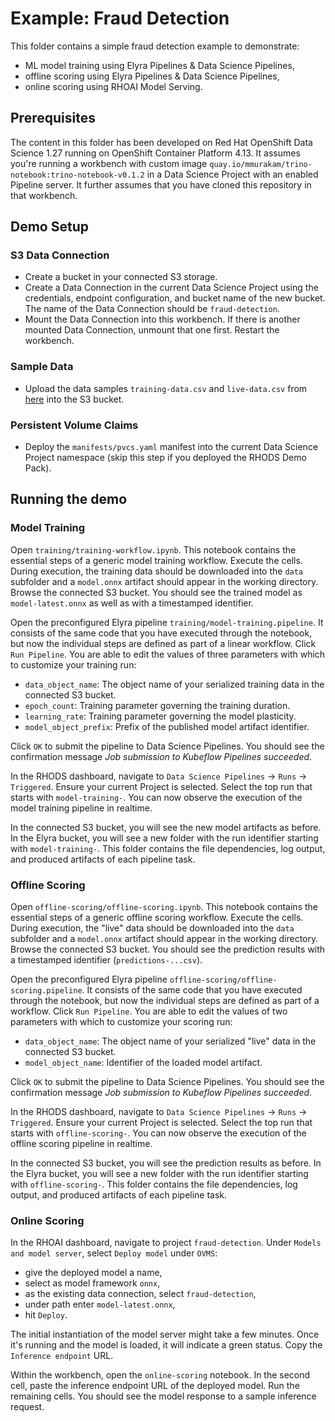 # Example: Fraud Detection

This folder contains a simple fraud detection example to demonstrate:
- ML model training using Elyra Pipelines & Data Science Pipelines,
- offline scoring using Elyra Pipelines & Data Science Pipelines,
- online scoring using RHOAI Model Serving.

## Prerequisites

The content in this folder has been developed on Red Hat OpenShift Data Science 1.27 running on OpenShift Container Platform 4.13. It assumes you're running a workbench with custom image `quay.io/mmurakam/trino-notebook:trino-notebook-v0.1.2` in a Data Science Project with an enabled Pipeline server. It further assumes that you have cloned this repository in that workbench.

## Demo Setup

### S3 Data Connection

- Create a bucket in your connected S3 storage.
- Create a Data Connection in the current Data Science Project using the credentials, endpoint configuration, and bucket name of the new bucket. The name of the Data Connection should be `fraud-detection`.
- Mount the Data Connection into this workbench. If there is another mounted Data Connection, unmount that one first. Restart the workbench.

### Sample Data

- Upload the data samples `training-data.csv` and `live-data.csv` from [here](https://github.com/mamurak/os-mlops-artefacts/tree/fraud-detection-data-v0.1/data/fraud-detection) into the S3 bucket.

### Persistent Volume Claims

- Deploy the `manifests/pvcs.yaml` manifest into the current Data Science Project namespace (skip this step if you deployed the RHODS Demo Pack).

## Running the demo

### Model Training

Open `training/training-workflow.ipynb`. This notebook contains the essential steps of a generic model training workflow. Execute the cells. During execution, the training data should be downloaded into the `data` subfolder and a `model.onnx` artifact should appear in the working directory. Browse the connected S3 bucket. You should see the trained model as `model-latest.onnx` as well as with a timestamped identifier.

Open the preconfigured Elyra pipeline `training/model-training.pipeline`. It consists of the same code that you have executed through the notebook, but now the individual steps are defined as part of a linear workflow. Click `Run Pipeline`. You are able to edit the values of three parameters with which to customize your training run:
- `data_object_name`: The object name of your serialized training data in the connected S3 bucket.
- `epoch_count`: Training parameter governing the training duration.
- `learning_rate`: Training parameter governing the model plasticity.
- `model_object_prefix`: Prefix of the published model artifact identifier.

Click `OK` to submit the pipeline to Data Science Pipelines. You should see the confirmation message _Job submission to Kubeflow Pipelines succeeded_.

In the RHODS dashboard, navigate to `Data Science Pipelines` -> `Runs` -> `Triggered`. Ensure your current Project is selected. Select the top run that starts with `model-training-`. You can now observe the execution of the model training pipeline in realtime.

In the connected S3 bucket, you will see the new model artifacts as before. In the Elyra bucket, you will see a new folder with the run identifier starting with `model-training-`. This folder contains the file dependencies, log output, and produced artifacts of each pipeline task.

### Offline Scoring

Open `offline-scoring/offline-scoring.ipynb`. This notebook contains the essential steps of a generic offline scoring workflow. Execute the cells. During execution, the "live" data should be downloaded into the `data` subfolder and a `model.onnx` artifact should appear in the working directory. Browse the connected S3 bucket. You should see the prediction results with a timestamped identifier (`predictions-...csv`).

Open the preconfigured Elyra pipeline `offline-scoring/offline-scoring.pipeline`. It consists of the same code that you have executed through the notebook, but now the individual steps are defined as part of a workflow. Click `Run Pipeline`. You are able to edit the values of two parameters with which to customize your scoring run:
- `data_object_name`: The object name of your serialized "live" data in the connected S3 bucket.
- `model_object_name`: Identifier of the loaded model artifact.

Click `OK` to submit the pipeline to Data Science Pipelines. You should see the confirmation message _Job submission to Kubeflow Pipelines succeeded_.

In the RHODS dashboard, navigate to `Data Science Pipelines` -> `Runs` -> `Triggered`. Ensure your current Project is selected. Select the top run that starts with `offline-scoring-`. You can now observe the execution of the offline scoring pipeline in realtime.

In the connected S3 bucket, you will see the prediction results as before. In the Elyra bucket, you will see a new folder with the run identifier starting with `offline-scoring-`. This folder contains the file dependencies, log output, and produced artifacts of each pipeline task.

### Online Scoring

In the RHOAI dashboard, navigate to project `fraud-detection`. Under `Models and model server`, select `Deploy model` under `OVMS`:
- give the deployed model a name,
- select as model framework `onnx`,
- as the existing data connection, select `fraud-detection`,
- under path enter `model-latest.onnx`,
- hit `Deploy`.

The initial instantiation of the model server might take a few minutes. Once it's running and the model is loaded, it will indicate a green status. Copy the `Inference endpoint` URL.

Within the workbench, open the `online-scoring` notebook. In the second cell, paste the inference endpoint URL of the deployed model. Run the remaining cells. You should see the model response to a sample inference request.